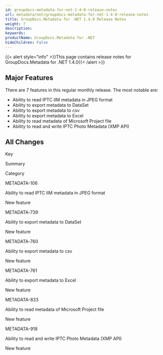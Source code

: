 ```yaml
---
id: groupdocs-metadata-for-net-1-4-0-release-notes
url: metadata/net/groupdocs-metadata-for-net-1-4-0-release-notes
title: GroupDocs.Metadata for .NET 1.4.0 Release Notes
weight: 7
description: 
keywords: 
productName: GroupDocs.Metadata for .NET
hideChildren: False
---
```

{{< alert style="info" >}}This page contains release notes for GroupDocs.Metadata for .NET 1.4.0{{< /alert >}}

## Major Features

There are 7 features in this regular monthly release. The most notable are:

*   Ability to read IPTC IIM metadata in JPEG format 
*   Ability to export metadata to DataSet 
*   Ability to export metadata to csv 
*   Ability to export metadata to Excel 
*   Ability to read metadata of Microsoft Project file 
*   Ability to read and write IPTC Photo Metadata (XMP API)

## All Changes

Key

Summary

Category

METADATA-106

Ability to read IPTC IIM metadata in JPEG format

New feature

METADATA-739

Ability to export metadata to DataSet

New feature

METADATA-760

Ability to export metadata to csv

New feature

METADATA-761

Ability to export metadata to Excel

New feature

METADATA-833

Ability to read metadata of Microsoft Project file

New feature

METADATA-918

Ability to read and write IPTC Photo Metadata (XMP API)

New feature
